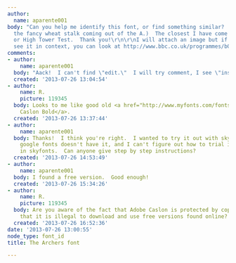 ```yaml
---
author:
  name: aparente001
body: "Can you help me identify this font, or find something similar?  (You may ignore
  the fancy wheat stalk coming out of the A.)  The closest I have come is Centaur
  or High Tower Test.  Thank you!\r\n\r\nI will attach an image but if you want to
  see it in context, you can look at http://www.bbc.co.uk/programmes/b006qpgr"
comments:
- author:
    name: aparente001
  body: "Aack!  I can't find \"edit.\"  I will try comment, I see \"insert image.\"\r\n[img:sites/default/files/old-images/typeface-archers_4156.png]"
  created: '2013-07-26 13:04:54'
- author:
    name: R.
    picture: 119345
  body: Looks to me like good old <a href="http://www.myfonts.com/fonts/linotype/adobe-caslon/bold-3491/">Adobe
    Caslon Bold</a>.
  created: '2013-07-26 13:37:44'
- author:
    name: aparente001
  body: Thanks!  I think you're right.  I wanted to try it out with skyfonts, but
    google fonts doesn't have it, and I can't figure out how to trial it through fonts.com
    in skyfonts.  Can anyone give step by step instructions?
  created: '2013-07-26 14:53:49'
- author:
    name: aparente001
  body: I found a free version.  Good enough!
  created: '2013-07-26 15:34:26'
- author:
    name: R.
    picture: 119345
  body: Are you aware of the fact that Adobe Caslon is protected by copyright and
    that it is illegal to download and use free versions found online?
  created: '2013-07-26 16:52:36'
date: '2013-07-26 13:00:55'
node_type: font_id
title: The Archers font

---
```

